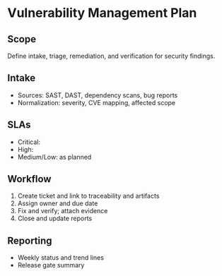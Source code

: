 # Vulnerability Management Plan

## Scope

Define intake, triage, remediation, and verification for security findings.

## Intake

- Sources: SAST, DAST, dependency scans, bug reports
- Normalization: severity, CVE mapping, affected scope


## SLAs

- Critical: <X days>
- High: <Y days>
- Medium/Low: as planned


## Workflow

1. Create ticket and link to traceability and artifacts
2. Assign owner and due date
3. Fix and verify; attach evidence
4. Close and update reports


## Reporting

- Weekly status and trend lines
- Release gate summary

